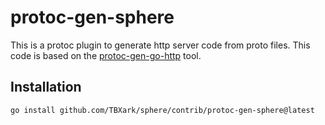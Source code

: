 # protoc-gen-sphere

This is a protoc plugin to generate http server code from proto files. This code is based on
the [protoc-gen-go-http](https://github.com/go-kratos/kratos/tree/main/cmd/protoc-gen-go-http) tool.

## Installation

```shell
go install github.com/TBXark/sphere/contrib/protoc-gen-sphere@latest
```